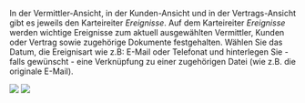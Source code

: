 In der Vermittler-Ansicht, in der Kunden-Ansicht und in der Vertrags-Ansicht gibt es jeweils den Karteireiter _Ereignisse_. Auf dem Karteireiter	_Ereignisse_ werden wichtige Ereignisse zum aktuell ausgewählten Vermittler, Kunden oder Vertrag sowie zugehörige Dokumente festgehalten.
Wählen Sie das Datum, die Ereignisart wie z.B: E-Mail oder Telefonat und hinterlegen Sie - falls gewünscht - eine Verknüpfung zu einer
zugehörigen Datei (wie z.B. die originale E-Mail).

![](http://xpecto.github.io/docs/img/img043.png)
![](http://xpecto.github.io/docs/img/img045.png)
